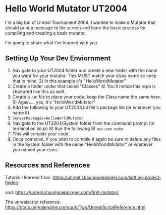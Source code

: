 # Hello World Mutator UT2004

I'm a big fan of Unreal Tournament 2004, I wanted to make a Mutator that should print a message to the screen and learn the basic process for compiling and creating a basic mutator.

I'm going to share what I've learned with you.

## Setting Up Your Dev Enviornment

1) Navigate to your UT2004 folder and create a new folder with the name you want for your mutator. This MUST match your class name so keep that in mind.
   2) In this example it's "HelloWorldMutator"
3) Create a folder under that called "Classes"
   4) You'll notice this repo is stuctured like this as well.
5) Create a .uc file to place your code, keep the Class name the same here.
   6) Again.... yes, it's "HelloWorldMutator"
7)  Add the following to your UT2004.ini file's package list (or whatever you name it)
   8) ```ServerPackages=HelloWorldMutator```
7) Navigate to the UT2004/System folder from the command prompt (or terminal on linux)
   8) Run the following
   9) ```ucc.exe make```
10) This will compile your code.
11) Once compiled, if you wish to compile it again be sure to delete any files in the System folder with the name "HelloWorldMutator" or whatever you named your class.


## Resources and References

Tutorial I learned from: https://unreal.shaungoeppinger.com/setting-project-folder/

and: https://unreal.shaungoeppinger.com/first-mutator/

The unrealscript reference: https://docs.unrealengine.com/udk/Two/UnrealScriptReference.html
      